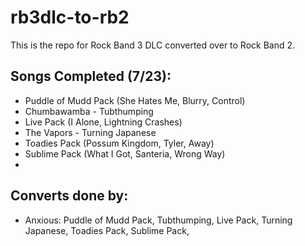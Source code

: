 # rb3dlc-to-rb2

This is the repo for Rock Band 3 DLC converted over to Rock Band 2.


## Songs Completed (7/23):
*  Puddle of Mudd Pack (She Hates Me, Blurry, Control)
*  Chumbawamba - Tubthumping
*  Live Pack (I Alone, Lightning Crashes)
*  The Vapors - Turning Japanese
*  Toadies Pack (Possum Kingdom, Tyler, Away)
*  Sublime Pack (What I Got, Santeria, Wrong Way)
*  
## Converts done by:
*  Anxious: Puddle of Mudd Pack, Tubthumping, Live Pack, Turning Japanese, Toadies Pack, Sublime Pack,